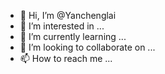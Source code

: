 - 👋 Hi, I’m @Yanchenglai
- 👀 I’m interested in ...
- 🌱 I’m currently learning ...
- 💞️ I’m looking to collaborate on ...
- 📫 How to reach me ...

<!---
Yanchenglai/Yanchenglai is a ✨ special ✨ repository because its `README.md` (this file) appears on your GitHub profile.
You can click the Preview link to take a look at your changes.
--->
